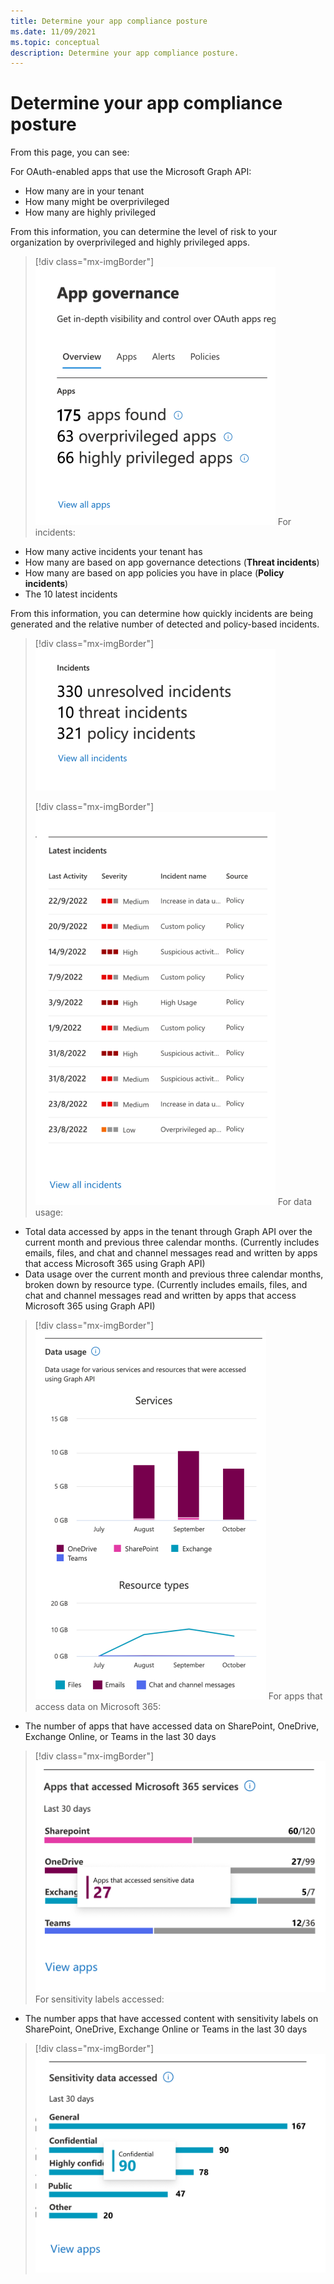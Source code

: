 ```yaml
---
title: Determine your app compliance posture
ms.date: 11/09/2021
ms.topic: conceptual
description: Determine your app compliance posture.
---
```


# Determine your app compliance posture

From this page, you can see:

For OAuth-enabled apps that use the Microsoft Graph API:
   - How many are in your tenant
   - How many might be overprivileged
   - How many are highly privileged

From this information, you can determine the level of risk to your organization by overprivileged and highly privileged apps.

> [!div class="mx-imgBorder"]
>![Determine the level of risk to your organization by overprivileged and highly privileged apps.](media/app-governance-visibility-insights-compliance-posture/app-summary.png)
For incidents:
   - How many active incidents your tenant has
   - How many are based on app governance detections (**Threat incidents**)
   - How many are based on app policies you have in place (**Policy incidents**)
   - The 10 latest incidents

From this information, you can determine how quickly incidents are being generated and the relative number of detected and policy-based incidents.

> [!div class="mx-imgBorder"]
>![Relative number of detected and policy-based incidents](incidents-summary1.png)
>
> [!div class="mx-imgBorder"]
>![top alerts](media/app-governance-visibility-insights-compliance-posture/top-alerts.png)
For data usage:
   - Total data accessed by apps in the tenant through Graph API over the current month and previous three calendar months. (Currently includes emails, files, and chat and channel messages read and written by apps that access Microsoft 365 using Graph API)
   - Data usage over the current month and previous three calendar months, broken down by resource type. (Currently includes emails, files, and chat and channel messages read and written by apps that access Microsoft 365 using Graph API)


> [!div class="mx-imgBorder"]
>![Total data accessed by apps](media/app-governance-visibility-insights-compliance-posture/data-usage-chart.png)
For apps that access data on Microsoft 365: 
- The number of apps that have accessed data on SharePoint, OneDrive, Exchange Online, or Teams in the last 30 days


> [!div class="mx-imgBorder"]
>![Apps that have accessed data on SharePoint, OneDrive, Exchange Online, or Teams in the last 30 days](media/app-governance-visibility-insights-compliance-posture/apps-accessed-m365-services-chart.png)
For sensitivity labels accessed:
- The number apps that have accessed content with sensitivity labels on SharePoint, OneDrive, Exchange Online or Teams in the last 30 days



> [!div class="mx-imgBorder"]
>![number apps that have accessed content with sensitivity labele](sensitive-data-accessed-chart1.png)




